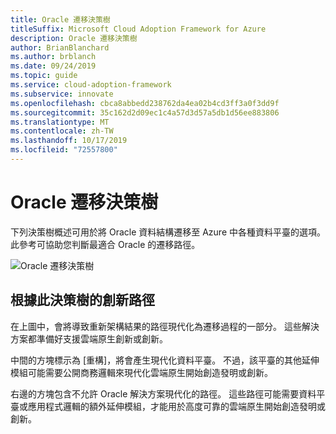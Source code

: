 ```yaml
---
title: Oracle 遷移決策樹
titleSuffix: Microsoft Cloud Adoption Framework for Azure
description: Oracle 遷移決策樹
author: BrianBlanchard
ms.author: brblanch
ms.date: 09/24/2019
ms.topic: guide
ms.service: cloud-adoption-framework
ms.subservice: innovate
ms.openlocfilehash: cbca8abbedd238762da4ea02b4cd3ff3a0f3dd9f
ms.sourcegitcommit: 35c162d2d09ec1c4a57d3d57a5db1d56ee883806
ms.translationtype: MT
ms.contentlocale: zh-TW
ms.lasthandoff: 10/17/2019
ms.locfileid: "72557800"
---
```

# <a name="oracle-migration-decision-tree"></a>Oracle 遷移決策樹

下列決策樹概述可用於將 Oracle 資料結構遷移至 Azure 中各種資料平臺的選項。
此參考可協助您判斷最適合 Oracle 的遷移路徑。

![Oracle 遷移決策樹](../../_images/innovate/considerations/oracle-migration-decision-tree.png)

## <a name="innovation-paths-based-on-this-decision-tree"></a>根據此決策樹的創新路徑

在上圖中，會將導致重新架構結果的路徑現代化為遷移過程的一部分。 這些解決方案都準備好支援雲端原生創新或創新。

中間的方塊標示為 [重構]，將會產生現代化資料平臺。 不過，該平臺的其他延伸模組可能需要公開商務邏輯來現代化雲端原生開始創造發明或創新。

右邊的方塊包含不允許 Oracle 解決方案現代化的路徑。 這些路徑可能需要資料平臺或應用程式邏輯的額外延伸模組，才能用於高度可靠的雲端原生開始創造發明或創新。
